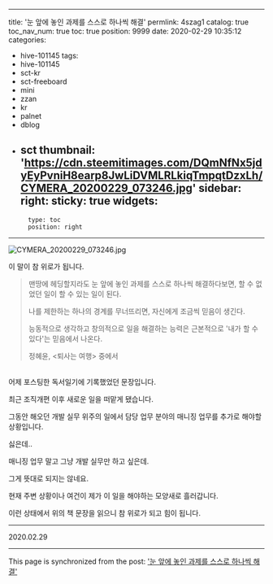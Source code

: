 
---
title: '눈 앞에 놓인 과제를 스스로 하나씩 해결'
permlink: 4szag1
catalog: true
toc_nav_num: true
toc: true
position: 9999
date: 2020-02-29 10:35:12
categories:
- hive-101145
tags:
- hive-101145
- sct-kr
- sct-freeboard
- mini
- zzan
- kr
- palnet
- dblog
- sct
thumbnail: 'https://cdn.steemitimages.com/DQmNfNx5jdyEyPvniH8earp8JwLiDVMLRLkiqTmpqtDzxLh/CYMERA_20200229_073246.jpg'
sidebar:
    right:
        sticky: true
widgets:
    -
        type: toc
        position: right
---


![CYMERA_20200229_073246.jpg](https://cdn.steemitimages.com/DQmNfNx5jdyEyPvniH8earp8JwLiDVMLRLkiqTmpqtDzxLh/CYMERA_20200229_073246.jpg)

이 말이 참 위로가 됩니다.

>맨땅에 헤딩할지라도 눈 앞에 놓인 과제를 스스로 하나씩 해결하다보면, 할 수 없었던 일이 할 수 있는 일이 된다.
>
>나를 제한하는 하나의 경계를 무너뜨리면, 자신에게 조금씩 믿음이 생긴다.
>
>능동적으로 생각하고 창의적으로 일을 해결하는 능력은 근본적으로 '내가 할 수 있다'는 믿음에서 나온다.
>
>정혜윤, <퇴사는 여행> 중에서

<br>
어제 포스팅한 독서일기에 기록했었던 문장입니다.

최근 조직개편 이후 새로운 일을 떠맡게 됐습니다.

그동안 해오던 개발 실무 위주의 일에서 담당 업무 분야의 매니징 업무를 추가로 해야할 상황입니다.

싫은데.. 

매니징 업무 말고 그냥 개발 실무만 하고 싶은데.

그게 뜻대로 되지는 않네요.

현재 주변 상황이나 여건이 제가 이 일을 해야하는 모양새로 흘러갑니다.

이런 상태에서 위의 책 문장을 읽으니 참 위로가 되고 힘이 됩니다.


***

2020.02.29

- - -

This page is synchronized from the post: ['눈 앞에 놓인 과제를 스스로 하나씩 해결'](https://steemit.com/@lucky2015/4szag1)
